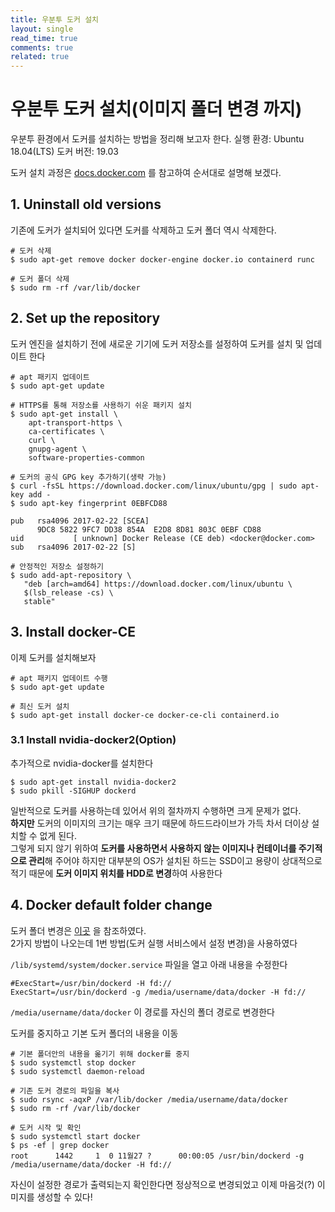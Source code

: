```yaml
---
title: 우분투 도커 설치
layout: single
read_time: true
comments: true
related: true
---
```


# 우분투 도커 설치(이미지 폴더 변경 까지)

우분투 환경에서 도커를 설치하는 방법을 정리해 보고자 한다. 
실행 환경: Ubuntu 18.04(LTS)
도커 버전: 19.03

도커 설치 과정은  [docs.docker.com](https://docs.docker.com/install/linux/docker-ce/ubuntu/) 를 참고하여 순서대로 설명해 보겠다.

## 1. Uninstall old versions
기존에 도커가 설치되어 있다면 도커를 삭제하고 도커 폴더 역시 삭제한다.<br>
```
# 도커 삭제
$ sudo apt-get remove docker docker-engine docker.io containerd runc

# 도커 폴더 삭제
$ sudo rm -rf /var/lib/docker
```

## 2. Set up the repository 
도커 엔진을 설치하기 전에 새로운 기기에 도커 저장소를 설정하여 도커를 설치 및 업데이트 한다<br>

```
# apt 패키지 업데이트
$ sudo apt-get update

# HTTPS를 통해 저장소를 사용하기 쉬운 패키지 설치
$ sudo apt-get install \
    apt-transport-https \
    ca-certificates \
    curl \
    gnupg-agent \
    software-properties-common
		
# 도커의 공식 GPG key 추가하기(생략 가능)
$ curl -fsSL https://download.docker.com/linux/ubuntu/gpg | sudo apt-key add -
$ sudo apt-key fingerprint 0EBFCD88
    
pub   rsa4096 2017-02-22 [SCEA]
      9DC8 5822 9FC7 DD38 854A  E2D8 8D81 803C 0EBF CD88
uid           [ unknown] Docker Release (CE deb) <docker@docker.com>
sub   rsa4096 2017-02-22 [S]

# 안정적인 저장소 설정하기
$ sudo add-apt-repository \
   "deb [arch=amd64] https://download.docker.com/linux/ubuntu \
   $(lsb_release -cs) \
   stable"
```

## 3. Install docker-CE
이제 도커를 설치해보자

```
# apt 패키지 업데이트 수행
$ sudo apt-get update

# 최신 도커 설치
$ sudo apt-get install docker-ce docker-ce-cli containerd.io
```


### 3.1 Install nvidia-docker2(Option) 
추가적으로 nvidia-docker를 설치한다
```
$ sudo apt-get install nvidia-docker2
$ sudo pkill -SIGHUP dockerd
```
일반적으로 도커를 사용하는데 있어서 위의 절차까지 수행하면 크게 문제가 없다. <br>
**하지만** 도커의 이미지의 크기는 매우 크기 때문에 하드드라이브가 가득 차서 더이상 설치할 수 없게 된다. <br>
그렇게 되지 않기 위하여 **도커를 사용하면서 사용하지 않는 이미지나 컨테이너를 주기적으로 관리**해 주어야 하지만 대부분의 OS가 설치된 하드는 SSD이고 용량이 상대적으로 적기 때문에 **도커 이미지 위치를 HDD로 변경**하여 사용한다 

##  4. Docker default folder change
도커 폴더 변경은 [이곳](https://yookeun.github.io/docker/2018/10/29/docker-change/) 을 참조하였다. <br> 2가지 방법이 나오는데 1번 방법(도커 실행 서비스에서 설정 변경)을 사용하였다

```/lib/systemd/system/docker.service``` 파일을 열고 아래 내용을 수정한다
```
#ExecStart=/usr/bin/dockerd -H fd://
ExecStart=/usr/bin/dockerd -g /media/username/data/docker -H fd://
```
```/media/username/data/docker``` 이 경로를 자신의 폴더 경로로 변경한다

도커를 중지하고 기본 도커 폴더의 내용을 이동
```
# 기본 폴더안의 내용을 옮기기 위해 docker를 중지
$ sudo systemctl stop docker
$ sudo systemctl daemon-reload

# 기존 도커 경로의 파일을 복사
$ sudo rsync -aqxP /var/lib/docker /media/username/data/docker
$ sudo rm -rf /var/lib/docker

# 도커 시작 및 확인
$ sudo systemctl start docker
$ ps -ef | grep docker
root      1442     1  0 11월27 ?      00:00:05 /usr/bin/dockerd -g /media/username/data/docker -H fd://
```

자신이 설정한 경로가 출력되는지 확인한다면 정상적으로 변경되었고 이제 마음것(?) 이미지를 생성할 수 있다!